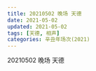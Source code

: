 ```yaml
---
title: 20210502 晚场 天德
date: 2021-05-02
updated: 2021-05-02
tags: [天德, 相声] 
categories: 辛丑年场次(2021)
---
```

20210502 晚场 天德

